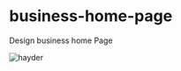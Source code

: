 # business-home-page
Design business home Page


![hayder](https://user-images.githubusercontent.com/75109480/155884920-f15d9d6c-2f65-4d19-921b-7b64d04cf106.png)
